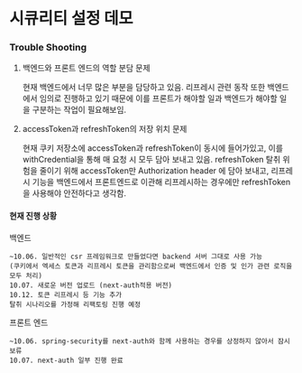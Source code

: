 # 시큐리티 설정 데모


### Trouble Shooting
1. 백엔드와 프론트 엔드의 역할 분담 문제
    
    현재 백엔드에서 너무 많은 부분을 담당하고 있음. 리프레시 관련 동작 또한 백엔드에서 임의로 진행하고 있기 때문에 이를 프론트가 해야할 일과 백엔드가 해야할 일을 구분하는 작업이 필요해보임.


3. accessToken과 refreshToken의 저장 위치 문제

    현재 쿠키 저장소에 accessToken과 refreshToken이 동시에 들어가있고, 이를 withCredential을 통해 매 요청 시 모두 담아 보내고 있음.
    refreshToken 탈취 위험을 줄이기 위해 accessToken만 Authorization header 에 담아 보내고, 리프레시 기능을 백엔드에서 프론트엔드로 이관해 리프레시하는 경우에만 refreshToken을 사용해야 안전하다고 생각함.



#### 현재 진행 상황

백엔드

    ~10.06. 일반적인 csr 프레임워크로 만들었다면 backend 서버 그대로 사용 가능
    (쿠키에서 엑세스 토큰과 리프레시 토큰을 관리함으로써 백엔드에서 인증 및 인가 관련 로직을 모두 처리)
    10.07. 새로운 버전 업로드 (next-auth적용 버전)
    10.12. 토큰 리프레시 등 기능 추가
    탈취 시나리오를 가정해 리팩토링 진행 예정

프론트 엔드
    
    ~10.06. spring-security를 next-auth와 함께 사용하는 경우를 상정하지 않아서 잠시 보류
    10.07. next-auth 일부 진행 완료
